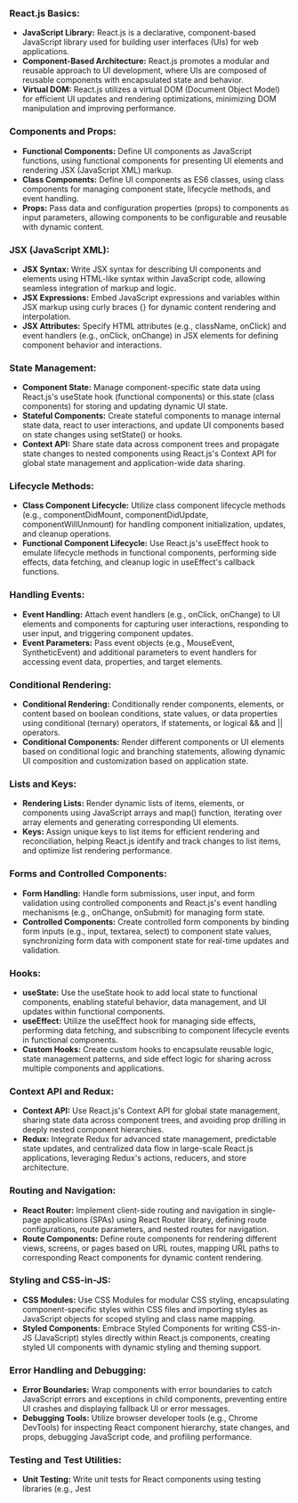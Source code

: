 ### React.js Basics:
- **JavaScript Library:** React.js is a declarative, component-based JavaScript library used for building user interfaces (UIs) for web applications.
- **Component-Based Architecture:** React.js promotes a modular and reusable approach to UI development, where UIs are composed of reusable components with encapsulated state and behavior.
- **Virtual DOM:** React.js utilizes a virtual DOM (Document Object Model) for efficient UI updates and rendering optimizations, minimizing DOM manipulation and improving performance.

### Components and Props:
- **Functional Components:** Define UI components as JavaScript functions, using functional components for presenting UI elements and rendering JSX (JavaScript XML) markup.
- **Class Components:** Define UI components as ES6 classes, using class components for managing component state, lifecycle methods, and event handling.
- **Props:** Pass data and configuration properties (props) to components as input parameters, allowing components to be configurable and reusable with dynamic content.

### JSX (JavaScript XML):
- **JSX Syntax:** Write JSX syntax for describing UI components and elements using HTML-like syntax within JavaScript code, allowing seamless integration of markup and logic.
- **JSX Expressions:** Embed JavaScript expressions and variables within JSX markup using curly braces {} for dynamic content rendering and interpolation.
- **JSX Attributes:** Specify HTML attributes (e.g., className, onClick) and event handlers (e.g., onClick, onChange) in JSX elements for defining component behavior and interactions.

### State Management:
- **Component State:** Manage component-specific state data using React.js's useState hook (functional components) or this.state (class components) for storing and updating dynamic UI state.
- **Stateful Components:** Create stateful components to manage internal state data, react to user interactions, and update UI components based on state changes using setState() or hooks.
- **Context API:** Share state data across component trees and propagate state changes to nested components using React.js's Context API for global state management and application-wide data sharing.

### Lifecycle Methods:
- **Class Component Lifecycle:** Utilize class component lifecycle methods (e.g., componentDidMount, componentDidUpdate, componentWillUnmount) for handling component initialization, updates, and cleanup operations.
- **Functional Component Lifecycle:** Use React.js's useEffect hook to emulate lifecycle methods in functional components, performing side effects, data fetching, and cleanup logic in useEffect's callback functions.

### Handling Events:
- **Event Handling:** Attach event handlers (e.g., onClick, onChange) to UI elements and components for capturing user interactions, responding to user input, and triggering component updates.
- **Event Parameters:** Pass event objects (e.g., MouseEvent, SyntheticEvent) and additional parameters to event handlers for accessing event data, properties, and target elements.

### Conditional Rendering:
- **Conditional Rendering:** Conditionally render components, elements, or content based on boolean conditions, state values, or data properties using conditional (ternary) operators, if statements, or logical && and || operators.
- **Conditional Components:** Render different components or UI elements based on conditional logic and branching statements, allowing dynamic UI composition and customization based on application state.

### Lists and Keys:
- **Rendering Lists:** Render dynamic lists of items, elements, or components using JavaScript arrays and map() function, iterating over array elements and generating corresponding UI elements.
- **Keys:** Assign unique keys to list items for efficient rendering and reconciliation, helping React.js identify and track changes to list items, and optimize list rendering performance.

### Forms and Controlled Components:
- **Form Handling:** Handle form submissions, user input, and form validation using controlled components and React.js's event handling mechanisms (e.g., onChange, onSubmit) for managing form state.
- **Controlled Components:** Create controlled form components by binding form inputs (e.g., input, textarea, select) to component state values, synchronizing form data with component state for real-time updates and validation.

### Hooks:
- **useState:** Use the useState hook to add local state to functional components, enabling stateful behavior, data management, and UI updates within functional components.
- **useEffect:** Utilize the useEffect hook for managing side effects, performing data fetching, and subscribing to component lifecycle events in functional components.
- **Custom Hooks:** Create custom hooks to encapsulate reusable logic, state management patterns, and side effect logic for sharing across multiple components and applications.

### Context API and Redux:
- **Context API:** Use React.js's Context API for global state management, sharing state data across component trees, and avoiding prop drilling in deeply nested component hierarchies.
- **Redux:** Integrate Redux for advanced state management, predictable state updates, and centralized data flow in large-scale React.js applications, leveraging Redux's actions, reducers, and store architecture.

### Routing and Navigation:
- **React Router:** Implement client-side routing and navigation in single-page applications (SPAs) using React Router library, defining route configurations, route parameters, and nested routes for navigation.
- **Route Components:** Define route components for rendering different views, screens, or pages based on URL routes, mapping URL paths to corresponding React components for dynamic content rendering.

### Styling and CSS-in-JS:
- **CSS Modules:** Use CSS Modules for modular CSS styling, encapsulating component-specific styles within CSS files and importing styles as JavaScript objects for scoped styling and class name mapping.
- **Styled Components:** Embrace Styled Components for writing CSS-in-JS (JavaScript) styles directly within React.js components, creating styled UI components with dynamic styling and theming support.

### Error Handling and Debugging:
- **Error Boundaries:** Wrap components with error boundaries to catch JavaScript errors and exceptions in child components, preventing entire UI crashes and displaying fallback UI or error messages.
- **Debugging Tools:** Utilize browser developer tools (e.g., Chrome DevTools) for inspecting React component hierarchy, state changes, and props, debugging JavaScript code, and profiling performance.

### Testing and Test Utilities:
- **Unit Testing:** Write unit tests for React components using testing libraries (e.g., Jest
